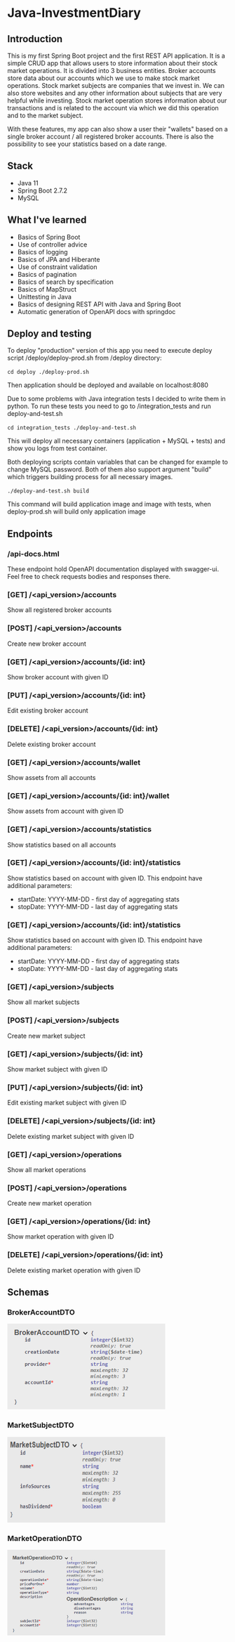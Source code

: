 # Java-InvestmentDiary

## Introduction
This is my first Spring Boot project and the first REST API application.  It is a simple CRUD app that allows users to store information about their stock market operations. It is divided into 3 business entities. Broker accounts store data about our accounts which we use to make stock market operations. Stock market subjects are companies that we invest in. We can also store websites and any other information about subjects that are very helpful while investing. Stock market operation stores information about our transactions and is related to the account via which we did this operation and to the market subject.

With these features, my app can also show a user their "wallets" based on a single broker account / all registered broker accounts. There is also the possibility to see your statistics based on a date range.

## Stack
- Java 11
- Spring Boot 2.7.2
- MySQL

## What I've learned
- Basics of Spring Boot
- Use of controller advice
- Basics of logging
- Basics of JPA and Hiberante
- Use of constraint validation
- Basics of pagination
- Basics of search by specification
- Basics of MapStruct
- Unittesting in Java
- Basics of designing REST API with Java and Spring Boot
- Automatic generation of OpenAPI docs with springdoc

## Deploy and testing

To deploy "production" version of this app you need to execute deploy script /deploy/deploy-prod.sh from /deploy directory:

<code>cd deploy 
./deploy-prod.sh</code>

Then application should be deployed and available on localhost:8080

Due to some problems with Java integration tests I decided to write them in python. To run these tests you need to go to /integration_tests and run deploy-and-test.sh

<code>cd integration_tests
./deploy-and-test.sh</code>

This will deploy all necessary containers (application + MySQL + tests) and show you logs from test container.

Both deploying scripts contain variables that can be changed for example to change MySQL password. Both of them also support argument "build" which triggers building process for all necessary images.

<code>./deploy-and-test.sh build</code>

This command will build application image and image with tests, when deploy-prod.sh will build only application image

## Endpoints

### /api-docs.html

These endpoint hold OpenAPI documentation displayed with swagger-ui.
Feel free to check requests bodies and responses there.

### [GET] /<api_version>/accounts

Show all registered broker accounts

### [POST] /<api_version>/accounts

Create new broker account

### [GET] /<api_version>/accounts/{id: int}

Show broker account with given ID

### [PUT] /<api_version>/accounts/{id: int}

Edit existing broker account

### [DELETE] /<api_version>/accounts/{id: int}

Delete existing broker account

### [GET] /<api_version>/accounts/wallet

Show assets from all accounts

### [GET] /<api_version>/accounts/{id: int}/wallet

Show assets from account with given ID

### [GET] /<api_version>/accounts/statistics

Show statistics based on all accounts

### [GET] /<api_version>/accounts/{id: int}/statistics

Show statistics based on account with given ID. This endpoint have additional parameters:

- startDate: YYYY-MM-DD - first day of aggregating stats
- stopDate: YYYY-MM-DD - last day of aggregating stats

### [GET] /<api_version>/accounts/{id: int}/statistics

Show statistics based on account with given ID. This endpoint have additional parameters:

- startDate: YYYY-MM-DD - first day of aggregating stats
- stopDate: YYYY-MM-DD - last day of aggregating stats

### [GET] /<api_version>/subjects

Show all market subjects

### [POST] /<api_version>/subjects

Create new market subject

### [GET] /<api_version>/subjects/{id: int}

Show market subject with given ID

### [PUT] /<api_version>/subjects/{id: int}

Edit existing market subject with given ID

### [DELETE] /<api_version>/subjects/{id: int}

Delete existing market subject with given ID

### [GET] /<api_version>/operations

Show all market operations

### [POST] /<api_version>/operations

Create new market operation

### [GET] /<api_version>/operations/{id: int}

Show market operation with given ID

### [DELETE] /<api_version>/operations/{id: int}

Delete existing market operation with given ID


## Schemas

### BrokerAccountDTO
<img src="https://github.com/aFku/Java-InvestmentDiary/blob/main/img/accounts.PNG" width="360" height="195">

### MarketSubjectDTO
<img src="https://github.com/aFku/Java-InvestmentDiary/blob/main/img/subjects.PNG" width="360" height="195">

### MarketOperationDTO
<img src="https://github.com/aFku/Java-InvestmentDiary/blob/main/img/operations.PNG" width="360" height="195">
